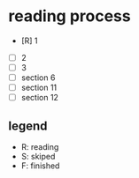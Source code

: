 # reading process

- [R] 1
- [ ] 2
- [ ] 3
- [ ] section 6
- [ ] section 11
- [ ] section 12

## legend

- R: reading
- S: skiped
- F: finished